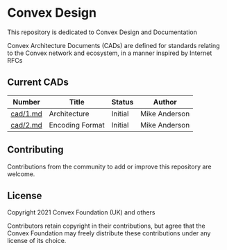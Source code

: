 # Convex Design

This repository is dedicated to Convex Design and Documentation

Convex Architecture Documents (CADs) are defined for standards relating to the Convex network and ecosystem, in a manner inspired by Internet RFCs

## Current CADs

| Number         | Title                            | Status     | Author
| -------------  | -------------------------------- | ---------- | -----------
| [cad/1.md](1)  | Architecture                     | Initial    | Mike Anderson
| [cad/2.md](2)  | Encoding Format                  | Initial    | Mike Anderson

## Contributing

Contributions from the community to add or improve this repository are welcome.

## License

Copyright 2021 Convex Foundation (UK) and others

Contributors retain copyright in their contributions, but agree that the Convex Foundation may freely distribute these contributions under any license of its choice.
